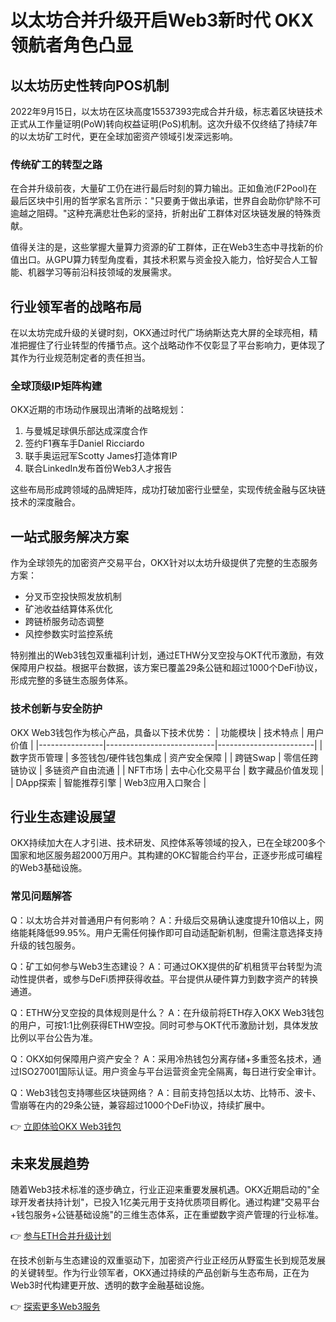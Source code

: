 # 以太坊合并升级开启Web3新时代 OKX领航者角色凸显

## 以太坊历史性转向POS机制

2022年9月15日，以太坊在区块高度15537393完成合并升级，标志着区块链技术正式从工作量证明(PoW)转向权益证明(PoS)机制。这次升级不仅终结了持续7年的以太坊矿工时代，更在全球加密资产领域引发深远影响。

### 传统矿工的转型之路

在合并升级前夜，大量矿工仍在进行最后时刻的算力输出。正如鱼池(F2Pool)在最后区块中引用的哲学家名言所示："只要勇于做出承诺，世界自会助你铲除不可逾越之阻碍。"这种充满悲壮色彩的坚持，折射出矿工群体对区块链发展的特殊贡献。

值得关注的是，这些掌握大量算力资源的矿工群体，正在Web3生态中寻找新的价值出口。从GPU算力转型角度看，其技术积累与资金投入能力，恰好契合人工智能、机器学习等前沿科技领域的发展需求。

## 行业领军者的战略布局

在以太坊完成升级的关键时刻，OKX通过时代广场纳斯达克大屏的全球亮相，精准把握住了行业转型的传播节点。这个战略动作不仅彰显了平台影响力，更体现了其作为行业规范制定者的责任担当。

### 全球顶级IP矩阵构建

OKX近期的市场动作展现出清晰的战略规划：
1. 与曼城足球俱乐部达成深度合作
2. 签约F1赛车手Daniel Ricciardo
3. 联手奥运冠军Scotty James打造体育IP
4. 联合LinkedIn发布首份Web3人才报告

这些布局形成跨领域的品牌矩阵，成功打破加密行业壁垒，实现传统金融与区块链技术的深度融合。

## 一站式服务解决方案

作为全球领先的加密资产交易平台，OKX针对以太坊升级提供了完整的生态服务方案：
- 分叉币空投快照发放机制
- 矿池收益结算体系优化
- 跨链桥服务动态调整
- 风控参数实时监控系统

特别推出的Web3钱包双重福利计划，通过ETHW分叉空投与OKT代币激励，有效保障用户权益。根据平台数据，该方案已覆盖29条公链和超过1000个DeFi协议，形成完整的多链生态服务体系。

### 技术创新与安全防护

OKX Web3钱包作为核心产品，具备以下技术优势：
| 功能模块       | 技术特点                  | 用户价值               |
|----------------|---------------------------|------------------------|
| 数字货币管理   | 多签钱包/硬件钱包集成     | 资产安全保障           |
| 跨链Swap       | 零信任跨链协议            | 多链资产自由流通       |
| NFT市场        | 去中心化交易平台          | 数字藏品价值发现       |
| DApp探索       | 智能推荐引擎              | Web3应用入口聚合       |

## 行业生态建设展望

OKX持续加大在人才引进、技术研发、风控体系等领域的投入，已在全球200多个国家和地区服务超2000万用户。其构建的OKC智能合约平台，正逐步形成可编程的Web3基础设施。

### 常见问题解答

Q：以太坊合并对普通用户有何影响？
A：升级后交易确认速度提升10倍以上，网络能耗降低99.95%。用户无需任何操作即可自动适配新机制，但需注意选择支持升级的钱包服务。

Q：矿工如何参与Web3生态建设？
A：可通过OKX提供的矿机租赁平台转型为流动性提供者，或参与DeFi质押获得收益。平台提供从硬件算力到数字资产的转换通道。

Q：ETHW分叉空投的具体规则是什么？
A：在升级前将ETH存入OKX Web3钱包的用户，可按1:1比例获得ETHW空投。同时可参与OKT代币激励计划，具体发放比例以平台公告为准。

Q：OKX如何保障用户资产安全？
A：采用冷热钱包分离存储+多重签名技术，通过ISO27001国际认证。用户资金与平台运营资金完全隔离，每日进行安全审计。

Q：Web3钱包支持哪些区块链网络？
A：目前支持包括以太坊、比特币、波卡、雪崩等在内的29条公链，兼容超过1000个DeFi协议，持续扩展中。

👉 [立即体验OKX Web3钱包](https://bit.ly/okx_welcome)

## 未来发展趋势

随着Web3技术标准的逐步确立，行业正迎来重要发展机遇。OKX近期启动的"全球开发者扶持计划"，已投入1亿美元用于支持优质项目孵化。通过构建"交易平台+钱包服务+公链基础设施"的三维生态体系，正在重塑数字资产管理的行业标准。

👉 [参与ETH合并升级计划](https://bit.ly/okx_welcome)

在技术创新与生态建设的双重驱动下，加密资产行业正经历从野蛮生长到规范发展的关键转型。作为行业领军者，OKX通过持续的产品创新与生态布局，正在为Web3时代构建更开放、透明的数字金融基础设施。

👉 [探索更多Web3服务](https://bit.ly/okx_welcome)